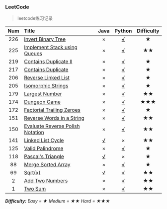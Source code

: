 ### LeetCode
> leetcode练习记录

| Num  | Title                                   |                Java                 |                  Python                  | Difficulty |
| :--: | :-------------------------------------- | :---------------------------------: | :--------------------------------------: | :--------: |
| 226  | [Invert Binary Tree][226]               |                  ×                  | [√](./python/226_Invert_Binary_Tree.py)  |     ★      |
| 225  | [Implement Stack using Queues][225]     |                  ×                  | [√](./python/225_Implement_Stack_using_Queues.py) |     ★★     |
| 219  | [Contains Duplicate II][219]            |                  ×                  | [√](./python/219_Contains_Duplicate_II.py) |     ★      |
| 217  | [Contains Duplicate][217]               |                  ×                  | [√](./python/217_Contains_Duplicate.py)  |     ★      |
| 206  | [Reverse Linked List][206]              |                  ×                  | [√](./python/206_Reverse_Linked_List.py) |     ★      |
| 205  | [Isomorphic Strings][205]               |                  ×                  | [√](./python/205_Isomorphic_Strings.py)  |     ★      |
| 179  | [Largest Number][179]                   |                  ×                  |   [√](./python/179_Largest_Number.py)    |     ★★     |
| 174  | [Dungeon Game][174]                     |                  ×                  |    [√](./python/174_Dungeon_Game.py)     |    ★★★     |
| 172  | [Factorial Trailing Zeroes][172]        |                  ×                  | [√](./python/172_Factorial_Trailing_Zeroes.py) |     ★      |
| 151  | [Reverse Words in a String][151]        |                  ×                  | [√](./python/151_Reverse_Words_in_a_String.py) |     ★★     |
| 150  | [Evaluate Reverse Polish Notation][150] |                  ×                  | [√](./python/150_Evaluate_Reverse_Polish_Notation.py) |     ★★     |
| 141  | [Linked List Cycle][141]                | [√](./java/leetcode/src/LC141.java) |                    ×                     |     ★★     |
| 125  | [Valid Palindrome][125]                 |                  ×                  |  [√](./python/125_Valid_Palindrome.py)   |     ★      |
| 118  | [Pascal's Triangle][118]                | [√](./java/leetcode/src/LC118.java) |                    ×                     |     ★      |
|  88  | [Merge Sorted Array][88]                |                  ×                  |  [√](./python/88_Merge_Sorted_Array.py)  |     ★      |
|  69  | [Sqrt(x)][69]                           | [√](./java/leetcode/src/LC069.java) |        [√](./python/69_Sqrt_x.py)        |     ★★     |
|  2   | [Add Two Numbers][2]                    |                  ×                  |    [√](./python/2_Add_Two_Numbers.py)    |     ★★     |
|  1   | [Two Sum][1]                            |                  ×                  |        [√](./python/1_Two_Sum.py)        |     ★★     |

***Difficulty:*** *Easy = ★  Medium = ★★  Hard = ★★★*

[1]:*https*://leetcode.com/problems/two-sum/
[2]:https://leetcode.com/problems/add-two-numbers/
[69]:https://oj.leetcode.com/problems/sqrtx/
[88]:https://leetcode.com/problems/merge-sorted-array/
[118]:https://leetcode.com/problems/pascals-triangle/description/
[125]:https://leetcode.com/problems/valid-palindrome/
[141]:https://oj.leetcode.com/problems/linked-list-cycle/
[150]:https://oj.leetcode.com/problems/evaluate-reverse-polish-notation/
[151]:https://oj.leetcode.com/problems/reverse-words-in-a-string/
[172]:https://leetcode.com/problems/factorial-trailing-zeroes/
[174]:https://oj.leetcode.com/problems/dungeon-game/
[179]:https://oj.leetcode.com/problems/largest-number/
[205]:https://leetcode.com/problems/isomorphic-strings/
[206]:https://leetcode.com/problems/reverse-linked-list/
[217]:https://leetcode.com/problems/contains-duplicate/
[219]:https://leetcode.com/problems/contains-duplicate-ii/
[225]:https://leetcode.com/problems/implement-stack-using-queues/
[226]:https://leetcode.com/problems/invert-binary-tree/


